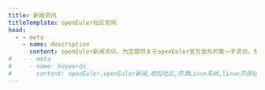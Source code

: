 ```yaml
---
title: 新闻资讯
titleTemplate: openEuler社区官网
head:
  - - meta
    - name: description
      content: openEuler新闻资讯，为您提供关于openEuler官方发布的第一手资讯。想要了解更多相关信息，欢迎访问openEuler官网。
#   - - meta
#     - name: keywords
#       content: openEuler,openEuler新闻,欧拉社区,开源Linux系统,linux开源社区,开源社区
---
```


<script setup lang="ts">
    import Thenews from '@/views/news/TheNews.vue'
</script>

<Thenews />


